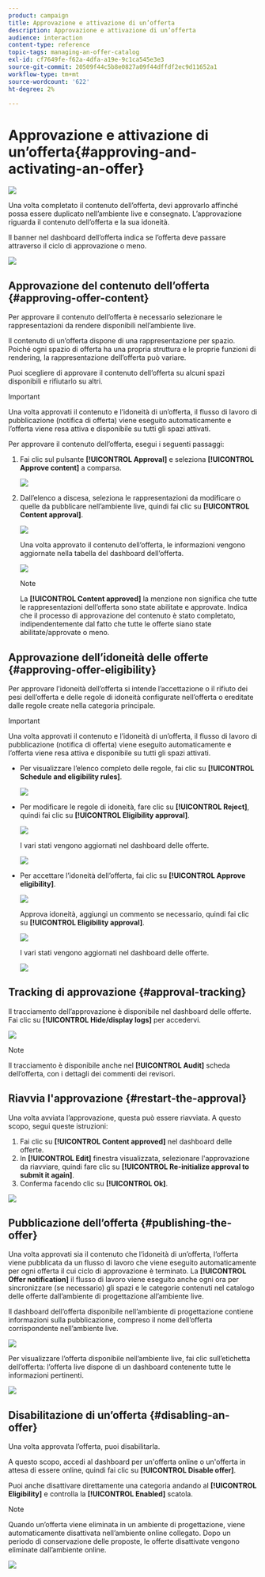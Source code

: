 ```yaml
---
product: campaign
title: Approvazione e attivazione di un’offerta
description: Approvazione e attivazione di un’offerta
audience: interaction
content-type: reference
topic-tags: managing-an-offer-catalog
exl-id: cf7649fe-f62a-4dfa-a19e-9c1ca545e3e3
source-git-commit: 20509f44c5b8e0827a09f44dffdf2ec9d11652a1
workflow-type: tm+mt
source-wordcount: '622'
ht-degree: 2%

---
```


# Approvazione e attivazione di un’offerta{#approving-and-activating-an-offer}

![](../../assets/v7-only.svg)

Una volta completato il contenuto dell’offerta, devi approvarlo affinché possa essere duplicato nell’ambiente live e consegnato. L’approvazione riguarda il contenuto dell’offerta e la sua idoneità.

Il banner nel dashboard dell’offerta indica se l’offerta deve passare attraverso il ciclo di approvazione o meno.

![](assets/offer_validate_001.png)

## Approvazione del contenuto dell’offerta {#approving-offer-content}

Per approvare il contenuto dell’offerta è necessario selezionare le rappresentazioni da rendere disponibili nell’ambiente live.

Il contenuto di un’offerta dispone di una rappresentazione per spazio. Poiché ogni spazio di offerta ha una propria struttura e le proprie funzioni di rendering, la rappresentazione dell’offerta può variare.

Puoi scegliere di approvare il contenuto dell’offerta su alcuni spazi disponibili e rifiutarlo su altri.

>[!IMPORTANT]
>
>Una volta approvati il contenuto e l’idoneità di un’offerta, il flusso di lavoro di pubblicazione (notifica di offerta) viene eseguito automaticamente e l’offerta viene resa attiva e disponibile su tutti gli spazi attivati.

Per approvare il contenuto dell’offerta, esegui i seguenti passaggi:

1. Fai clic sul pulsante **[!UICONTROL Approval]** e seleziona **[!UICONTROL Approve content]** a comparsa.

   ![](assets/offer_validate_002.png)

1. Dall’elenco a discesa, seleziona le rappresentazioni da modificare o quelle da pubblicare nell’ambiente live, quindi fai clic su **[!UICONTROL Content approval]**.

   ![](assets/offer_validate_003.png)

   Una volta approvato il contenuto dell’offerta, le informazioni vengono aggiornate nella tabella del dashboard dell’offerta.

   ![](assets/offer_validate_004.png)

   >[!NOTE]
   >
   >La **[!UICONTROL Content approved]** la menzione non significa che tutte le rappresentazioni dell’offerta sono state abilitate e approvate. Indica che il processo di approvazione del contenuto è stato completato, indipendentemente dal fatto che tutte le offerte siano state abilitate/approvate o meno.

## Approvazione dell’idoneità delle offerte {#approving-offer-eligibility}

Per approvare l’idoneità dell’offerta si intende l’accettazione o il rifiuto dei pesi dell’offerta e delle regole di idoneità configurate nell’offerta o ereditate dalle regole create nella categoria principale.

>[!IMPORTANT]
>
>Una volta approvati il contenuto e l’idoneità di un’offerta, il flusso di lavoro di pubblicazione (notifica di offerta) viene eseguito automaticamente e l’offerta viene resa attiva e disponibile su tutti gli spazi attivati.

* Per visualizzare l’elenco completo delle regole, fai clic su **[!UICONTROL Schedule and eligibility rules]**.

   ![](assets/offer_validate_005.png)

* Per modificare le regole di idoneità, fare clic su **[!UICONTROL Reject]**, quindi fai clic su **[!UICONTROL Eligibility approval]**.

   ![](assets/offer_validate_007.png)

   I vari stati vengono aggiornati nel dashboard delle offerte.

   ![](assets/offer_validate_006.png)

* Per accettare l’idoneità dell’offerta, fai clic su **[!UICONTROL Approve eligibility]**.

   ![](assets/offer_validate_008.png)

   Approva idoneità, aggiungi un commento se necessario, quindi fai clic su **[!UICONTROL Eligibility approval]**.

   ![](assets/offer_validate_009.png)

   I vari stati vengono aggiornati nel dashboard delle offerte.

   ![](assets/offer_validate_010.png)

## Tracking di approvazione {#approval-tracking}

Il tracciamento dell’approvazione è disponibile nel dashboard delle offerte. Fai clic su **[!UICONTROL Hide/display logs]** per accedervi.

![](assets/offer_validate_012.png)

>[!NOTE]
>
>Il tracciamento è disponibile anche nel **[!UICONTROL Audit]** scheda dell’offerta, con i dettagli dei commenti dei revisori.

## Riavvia l&#39;approvazione {#restart-the-approval}

Una volta avviata l’approvazione, questa può essere riavviata. A questo scopo, segui queste istruzioni:

1. Fai clic su **[!UICONTROL Content approved]** nel dashboard delle offerte.
1. In **[!UICONTROL Edit]** finestra visualizzata, selezionare l&#39;approvazione da riavviare, quindi fare clic su **[!UICONTROL Re-initialize approval to submit it again]**.
1. Conferma facendo clic su **[!UICONTROL Ok]**.

![](assets/offer_validate_013.png)

## Pubblicazione dell’offerta {#publishing-the-offer}

Una volta approvati sia il contenuto che l’idoneità di un’offerta, l’offerta viene pubblicata da un flusso di lavoro che viene eseguito automaticamente per ogni offerta il cui ciclo di approvazione è terminato. La **[!UICONTROL Offer notification]** il flusso di lavoro viene eseguito anche ogni ora per sincronizzare (se necessario) gli spazi e le categorie contenuti nel catalogo delle offerte dall’ambiente di progettazione all’ambiente live.

Il dashboard dell’offerta disponibile nell’ambiente di progettazione contiene informazioni sulla pubblicazione, compreso il nome dell’offerta corrispondente nell’ambiente live.

![](assets/offer_golive_001.png)

Per visualizzare l’offerta disponibile nell’ambiente live, fai clic sull’etichetta dell’offerta: l’offerta live dispone di un dashboard contenente tutte le informazioni pertinenti.

![](assets/offer_golive_002.png)

## Disabilitazione di un’offerta {#disabling-an-offer}

Una volta approvata l’offerta, puoi disabilitarla.

A questo scopo, accedi al dashboard per un&#39;offerta online o un&#39;offerta in attesa di essere online, quindi fai clic su **[!UICONTROL Disable offer]**.

Puoi anche disattivare direttamente una categoria andando al **[!UICONTROL Eligibility]** e controlla la **[!UICONTROL Enabled]** scatola.

>[!NOTE]
>
>Quando un’offerta viene eliminata in un ambiente di progettazione, viene automaticamente disattivata nell’ambiente online collegato. Dopo un periodo di conservazione delle proposte, le offerte disattivate vengono eliminate dall’ambiente online.

![](assets/offer_preview_deactivate.png)
